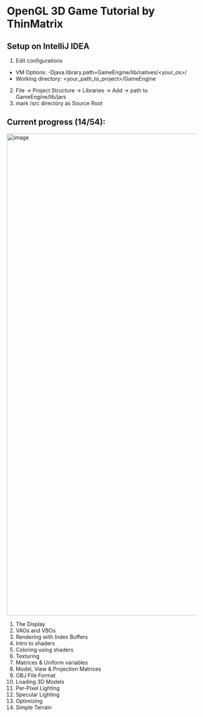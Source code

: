 # OpenGL 3D Game Tutorial by ThinMatrix

## Setup on IntelliJ IDEA
1. Edit configurations 
- VM Options: -Djava.library.path=GameEngine/lib/natives/<your_os>/
- Working directory: <your_path_to_project>/GameEngine
2. File -> Project Structure -> Libraries -> Add -> path to GameEngine/lib/jars
3. mark /src directory as Source Root


## Current progress (14/54):
<img width="1279" alt="image" src="https://user-images.githubusercontent.com/11900227/175321367-97b6fb7b-f5ca-4ad7-ad64-0617867c1d9b.png">

1. The Display
2. VAOs and VBOs
3. Rendering with Index Buffers
4. Intro to shaders
5. Coloring using shaders
6. Texturing
7. Matrices & Uniform variables
8. Model, View & Projection Matrices
9. OBJ File Format
10. Loading 3D Models
11. Per-Pixel Lighting
12. Specular Lighting
13. Optimizing
14. Simple Terrain
